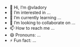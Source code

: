 - 👋 Hi, I’m @vladory
- 👀 I’m interested in ...
- 🌱 I’m currently learning ...
- 💞️ I’m looking to collaborate on ...
- 📫 How to reach me ...
- 😄 Pronouns: ...
- ⚡ Fun fact: ...

<!---
vladory/vladory is a ✨ special ✨ repository because its `README.md` (this file) appears on your GitHub profile.
You can click the Preview link to take a look at your changes.
--->
